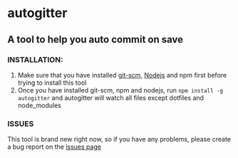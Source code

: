 # autogitter

## A tool to help you auto commit on save

### INSTALLATION:

1. Make sure that you have installed [git-scm](https://git-scm.com/download/),
   [Nodejs](https://nodejs.org/en/download/) and npm first before trying to install this tool
2. Once you have installed git-scm, npm and nodejs, run
   `npm install -g autogitter`
   and autogitter will watch all files except dotfiles and node_modules

### ISSUES

This tool is brand new right now, so if you have any problems,
please create a bug report on the [issues page](https://github.com/jtmorrisbytes/autogitter/issues)
